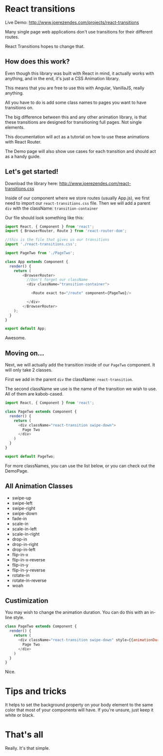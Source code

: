 # React transitions
Live Demo: http://www.joerezendes.com/projects/react-transitions

Many single page web applications don't use transitions for their different routes.

React Transitions hopes to change that.

## How does this work?
Even though this library was built with React in mind, it actually works with anything, and in the end, it's just a CSS Animation library.

This means that you are free to use this with Angular, VanillaJS, really anything.

All you have to do is add some class names to pages you want to have transitions on.

The big difference between this and any other animation library, is that these transitions are designed for transitioning full pages. Not single elements.

This documentation will act as a tutorial on how to use these animations with React Router.

The Demo page will also show use cases for each transition and should act as a handy guide.

## Let's get started!

Download the library here: http://www.joerezendes.com/react-transitions.css

Inside of our component where we store routes (usually App.js), we first need to import our `react-transitions.css` file. Then we will add a parent `div` with the className: `transition-container`

Our file should look something like this:

```js
import React, { Component } from 'react';
import { BrowserRouter, Route } from 'react-router-dom';

//this is the file that gives us our transitions
import './react-transitions.css';

import PageTwo from './PageTwo';

class App extends Component {
  render() {
    return (
        <BrowserRouter>
          //Don't forget our className
          <div className="transition-container">

            <Route exact to="/route" component={PageTwo}/>

          </div>
        </BrowserRouter>
    );
  }
}

export default App;
```
Awesome.

## Moving on...
Next, we will actually add the transition inside of our `PageTwo` component. It will only take 2 classes.

First we add in the parent `div` the className: `react-transition`.

The second className we use is the name of the transition we wish to use. All of them are kabob-cased.

```js
import React, { Component } from 'react';

class PageTwo extends Component {
  render() {
    return (
      <div className="react-transition swipe-down">
        Page Two
      </div>
    )
  }
}

export default PageTwo;

```

For more classNames, you can use the list below, or you can check out the DemoPage.

## All Animation Classes

- swipe-up
- swipe-left
- swipe-right
- swipe-down
- fade-in
- scale-in
- scale-in-left
- scale-in-right
- drop-in
- drop-in-right
- drop-in-left
- flip-in-x
- flip-in-x-reverse
- flip-in-y
- flip-in-y-reverse
- rotate-in
- rotate-in-reverse
- woah

## Custimization

You may wish to change the animation duration. You can do this with an in-line style.

```js
class PageTwo extends Component {
  render() {
    return (
      <div className="react-transition swipe-down" style={{animationDuration: '2s'}}>
        Page Two
      </div>
    )
  }
}  
```
Nice.

# Tips and tricks

It helps to set the background property on your body element to the same color that most of your components will have. If you're unsure, just keep it white or black.

# That's all
Really. It's that simple.



